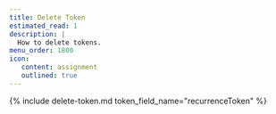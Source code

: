 ```yaml
---
title: Delete Token
estimated_read: 1
description: |
  How to delete tokens.
menu_order: 1800
icon:
   content: assignment
   outlined: true
---
```



{% include delete-token.md token_field_name="recurrenceToken" %}
